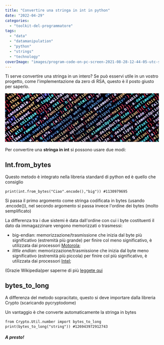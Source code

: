 ```yaml
---
title: "Convertire una stringa in int in python"
date: "2022-04-29"
categories: 
  - "toolkit-del-programmatore"
tags: 
  - "data"
  - "datamanipulation"
  - "python"
  - "strings"
  - "technology"
coverImage: "images/program-code-on-pc-screen-2021-08-28-12-44-05-utc-scaled.jpg"
---
```


Ti serve convertire una stringa in un intero? Se può esservi utile in un vostro progetto, come l'implementazione da zero di RSA, questo è il posto giusto per saperlo.

![](images/writing-programming-code-on-laptop-2021-08-30-05-42-12-utc-960x302.jpg)

Per convertire una **stringa in int** si possono usare due modi:

## Int.from\_bytes

Questo metodo è integrato nella libreria standard di python ed è quello che consiglio

```
print(int.from_bytes("Ciao".encode(),"big")) #1130979695
```

Si passa il primo argomento come stringa codificata in bytes (usando .encode()), nel secondo argomento si passa invece l'ordine dei bytes (molto semplificato)

La differenza tra i due sistemi è data dall'ordine con cui i byte costituenti il dato da immagazzinare vengono memorizzati o trasmessi:

- big-endian: memorizzazione/trasmissione che inizia dal byte più significativo (estremità più grande) per finire col meno significativo, è utilizzata dai processori [Motorola](https://it.wikipedia.org/wiki/Motorola);
- _little endian_: memorizzazione/trasmissione che inizia dal byte meno significativo (estremità più piccola) per finire col più significativo, è utilizzata dai processori [Intel](https://it.wikipedia.org/wiki/Intel);

(Grazie Wikipedia)per saperne di più [leggete qui](https://it.wikipedia.org/wiki/Ordine_dei_byte)

## bytes\_to\_long

A differenza del metodo sopracitato, questo si deve importare dalla libreria Crypto (scaricando pycryptodome)

Un vantaggio è che converte automaticamente la stringa in bytes

```
from Crypto.Util.number import bytes_to_long 
print(bytes_to_long("string")) #126943972912743
```

##### A presto!
